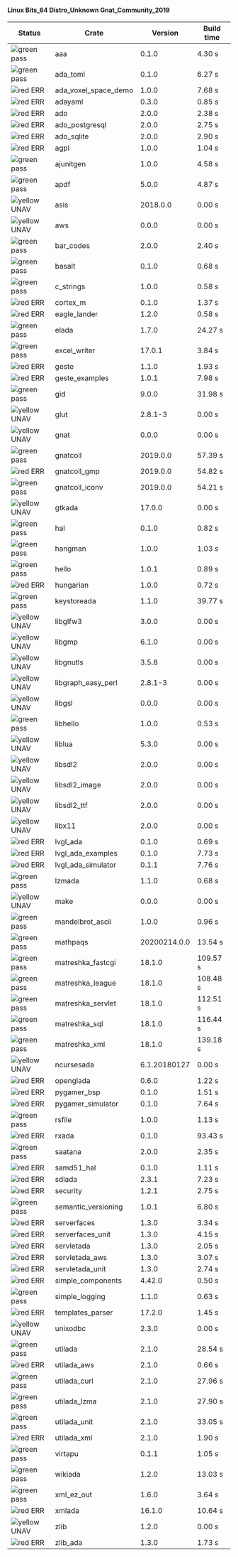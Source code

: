 #### Linux Bits_64 Distro_Unknown Gnat_Community_2019

| Status | Crate | Version | Build time |
| --- | --- | --- | --- |
|![green](https://placehold.it/8/00aa00/000000?text=+) pass | aaa | 0.1.0 |  4.30 s |
|![green](https://placehold.it/8/00aa00/000000?text=+) pass | ada_toml | 0.1.0 |  6.27 s |
|![red](https://placehold.it/8/ff0000/000000?text=+) ERR  | ada_voxel_space_demo | 1.0.0 |  7.68 s |
|![red](https://placehold.it/8/ff0000/000000?text=+) ERR  | adayaml | 0.3.0 |  0.85 s |
|![red](https://placehold.it/8/ff0000/000000?text=+) ERR  | ado | 2.0.0 |  2.38 s |
|![red](https://placehold.it/8/ff0000/000000?text=+) ERR  | ado_postgresql | 2.0.0 |  2.75 s |
|![red](https://placehold.it/8/ff0000/000000?text=+) ERR  | ado_sqlite | 2.0.0 |  2.90 s |
|![red](https://placehold.it/8/ff0000/000000?text=+) ERR  | agpl | 1.0.0 |  1.04 s |
|![green](https://placehold.it/8/00aa00/000000?text=+) pass | ajunitgen | 1.0.0 |  4.58 s |
|![green](https://placehold.it/8/00aa00/000000?text=+) pass | apdf | 5.0.0 |  4.87 s |
|![yellow](https://placehold.it/8/ffbb00/000000?text=+) UNAV | asis | 2018.0.0 |  0.00 s |
|![yellow](https://placehold.it/8/ffbb00/000000?text=+) UNAV | aws | 0.0.0 |  0.00 s |
|![green](https://placehold.it/8/00aa00/000000?text=+) pass | bar_codes | 2.0.0 |  2.40 s |
|![green](https://placehold.it/8/00aa00/000000?text=+) pass | basalt | 0.1.0 |  0.68 s |
|![green](https://placehold.it/8/00aa00/000000?text=+) pass | c_strings | 1.0.0 |  0.58 s |
|![red](https://placehold.it/8/ff0000/000000?text=+) ERR  | cortex_m | 0.1.0 |  1.37 s |
|![red](https://placehold.it/8/ff0000/000000?text=+) ERR  | eagle_lander | 1.2.0 |  0.58 s |
|![green](https://placehold.it/8/00aa00/000000?text=+) pass | elada | 1.7.0 |  24.27 s |
|![green](https://placehold.it/8/00aa00/000000?text=+) pass | excel_writer | 17.0.1 |  3.84 s |
|![red](https://placehold.it/8/ff0000/000000?text=+) ERR  | geste | 1.1.0 |  1.93 s |
|![red](https://placehold.it/8/ff0000/000000?text=+) ERR  | geste_examples | 1.0.1 |  7.98 s |
|![green](https://placehold.it/8/00aa00/000000?text=+) pass | gid | 9.0.0 |  31.98 s |
|![yellow](https://placehold.it/8/ffbb00/000000?text=+) UNAV | glut | 2.8.1-3 |  0.00 s |
|![yellow](https://placehold.it/8/ffbb00/000000?text=+) UNAV | gnat | 0.0.0 |  0.00 s |
|![green](https://placehold.it/8/00aa00/000000?text=+) pass | gnatcoll | 2019.0.0 |  57.39 s |
|![red](https://placehold.it/8/ff0000/000000?text=+) ERR  | gnatcoll_gmp | 2019.0.0 |  54.82 s |
|![green](https://placehold.it/8/00aa00/000000?text=+) pass | gnatcoll_iconv | 2019.0.0 |  54.21 s |
|![yellow](https://placehold.it/8/ffbb00/000000?text=+) UNAV | gtkada | 17.0.0 |  0.00 s |
|![green](https://placehold.it/8/00aa00/000000?text=+) pass | hal | 0.1.0 |  0.82 s |
|![green](https://placehold.it/8/00aa00/000000?text=+) pass | hangman | 1.0.0 |  1.03 s |
|![green](https://placehold.it/8/00aa00/000000?text=+) pass | hello | 1.0.1 |  0.89 s |
|![red](https://placehold.it/8/ff0000/000000?text=+) ERR  | hungarian | 1.0.0 |  0.72 s |
|![green](https://placehold.it/8/00aa00/000000?text=+) pass | keystoreada | 1.1.0 |  39.77 s |
|![yellow](https://placehold.it/8/ffbb00/000000?text=+) UNAV | libglfw3 | 3.0.0 |  0.00 s |
|![yellow](https://placehold.it/8/ffbb00/000000?text=+) UNAV | libgmp | 6.1.0 |  0.00 s |
|![yellow](https://placehold.it/8/ffbb00/000000?text=+) UNAV | libgnutls | 3.5.8 |  0.00 s |
|![yellow](https://placehold.it/8/ffbb00/000000?text=+) UNAV | libgraph_easy_perl | 2.8.1-3 |  0.00 s |
|![yellow](https://placehold.it/8/ffbb00/000000?text=+) UNAV | libgsl | 0.0.0 |  0.00 s |
|![green](https://placehold.it/8/00aa00/000000?text=+) pass | libhello | 1.0.0 |  0.53 s |
|![yellow](https://placehold.it/8/ffbb00/000000?text=+) UNAV | liblua | 5.3.0 |  0.00 s |
|![yellow](https://placehold.it/8/ffbb00/000000?text=+) UNAV | libsdl2 | 2.0.0 |  0.00 s |
|![yellow](https://placehold.it/8/ffbb00/000000?text=+) UNAV | libsdl2_image | 2.0.0 |  0.00 s |
|![yellow](https://placehold.it/8/ffbb00/000000?text=+) UNAV | libsdl2_ttf | 2.0.0 |  0.00 s |
|![yellow](https://placehold.it/8/ffbb00/000000?text=+) UNAV | libx11 | 2.0.0 |  0.00 s |
|![red](https://placehold.it/8/ff0000/000000?text=+) ERR  | lvgl_ada | 0.1.0 |  0.69 s |
|![red](https://placehold.it/8/ff0000/000000?text=+) ERR  | lvgl_ada_examples | 0.1.0 |  7.73 s |
|![red](https://placehold.it/8/ff0000/000000?text=+) ERR  | lvgl_ada_simulator | 0.1.1 |  7.76 s |
|![green](https://placehold.it/8/00aa00/000000?text=+) pass | lzmada | 1.1.0 |  0.68 s |
|![yellow](https://placehold.it/8/ffbb00/000000?text=+) UNAV | make | 0.0.0 |  0.00 s |
|![green](https://placehold.it/8/00aa00/000000?text=+) pass | mandelbrot_ascii | 1.0.0 |  0.96 s |
|![green](https://placehold.it/8/00aa00/000000?text=+) pass | mathpaqs | 20200214.0.0 |  13.54 s |
|![green](https://placehold.it/8/00aa00/000000?text=+) pass | matreshka_fastcgi | 18.1.0 |  109.57 s |
|![green](https://placehold.it/8/00aa00/000000?text=+) pass | matreshka_league | 18.1.0 |  108.48 s |
|![green](https://placehold.it/8/00aa00/000000?text=+) pass | matreshka_servlet | 18.1.0 |  112.51 s |
|![green](https://placehold.it/8/00aa00/000000?text=+) pass | matreshka_sql | 18.1.0 |  116.44 s |
|![green](https://placehold.it/8/00aa00/000000?text=+) pass | matreshka_xml | 18.1.0 |  139.18 s |
|![yellow](https://placehold.it/8/ffbb00/000000?text=+) UNAV | ncursesada | 6.1.20180127 |  0.00 s |
|![red](https://placehold.it/8/ff0000/000000?text=+) ERR  | openglada | 0.6.0 |  1.22 s |
|![red](https://placehold.it/8/ff0000/000000?text=+) ERR  | pygamer_bsp | 0.1.0 |  1.51 s |
|![red](https://placehold.it/8/ff0000/000000?text=+) ERR  | pygamer_simulator | 0.1.0 |  7.64 s |
|![green](https://placehold.it/8/00aa00/000000?text=+) pass | rsfile | 1.0.0 |  1.13 s |
|![red](https://placehold.it/8/ff0000/000000?text=+) ERR  | rxada | 0.1.0 |  93.43 s |
|![green](https://placehold.it/8/00aa00/000000?text=+) pass | saatana | 2.0.0 |  2.35 s |
|![red](https://placehold.it/8/ff0000/000000?text=+) ERR  | samd51_hal | 0.1.0 |  1.11 s |
|![red](https://placehold.it/8/ff0000/000000?text=+) ERR  | sdlada | 2.3.1 |  7.23 s |
|![red](https://placehold.it/8/ff0000/000000?text=+) ERR  | security | 1.2.1 |  2.75 s |
|![green](https://placehold.it/8/00aa00/000000?text=+) pass | semantic_versioning | 1.0.1 |  6.80 s |
|![red](https://placehold.it/8/ff0000/000000?text=+) ERR  | serverfaces | 1.3.0 |  3.34 s |
|![red](https://placehold.it/8/ff0000/000000?text=+) ERR  | serverfaces_unit | 1.3.0 |  4.15 s |
|![red](https://placehold.it/8/ff0000/000000?text=+) ERR  | servletada | 1.3.0 |  2.05 s |
|![red](https://placehold.it/8/ff0000/000000?text=+) ERR  | servletada_aws | 1.3.0 |  3.07 s |
|![red](https://placehold.it/8/ff0000/000000?text=+) ERR  | servletada_unit | 1.3.0 |  2.74 s |
|![red](https://placehold.it/8/ff0000/000000?text=+) ERR  | simple_components | 4.42.0 |  0.50 s |
|![green](https://placehold.it/8/00aa00/000000?text=+) pass | simple_logging | 1.1.0 |  0.63 s |
|![red](https://placehold.it/8/ff0000/000000?text=+) ERR  | templates_parser | 17.2.0 |  1.45 s |
|![yellow](https://placehold.it/8/ffbb00/000000?text=+) UNAV | unixodbc | 2.3.0 |  0.00 s |
|![green](https://placehold.it/8/00aa00/000000?text=+) pass | utilada | 2.1.0 |  28.54 s |
|![red](https://placehold.it/8/ff0000/000000?text=+) ERR  | utilada_aws | 2.1.0 |  0.66 s |
|![green](https://placehold.it/8/00aa00/000000?text=+) pass | utilada_curl | 2.1.0 |  27.96 s |
|![green](https://placehold.it/8/00aa00/000000?text=+) pass | utilada_lzma | 2.1.0 |  27.90 s |
|![green](https://placehold.it/8/00aa00/000000?text=+) pass | utilada_unit | 2.1.0 |  33.05 s |
|![red](https://placehold.it/8/ff0000/000000?text=+) ERR  | utilada_xml | 2.1.0 |  1.90 s |
|![green](https://placehold.it/8/00aa00/000000?text=+) pass | virtapu | 0.1.1 |  1.05 s |
|![green](https://placehold.it/8/00aa00/000000?text=+) pass | wikiada | 1.2.0 |  13.03 s |
|![green](https://placehold.it/8/00aa00/000000?text=+) pass | xml_ez_out | 1.6.0 |  3.64 s |
|![red](https://placehold.it/8/ff0000/000000?text=+) ERR  | xmlada | 16.1.0 |  10.64 s |
|![yellow](https://placehold.it/8/ffbb00/000000?text=+) UNAV | zlib | 1.2.0 |  0.00 s |
|![red](https://placehold.it/8/ff0000/000000?text=+) ERR  | zlib_ada | 1.3.0 |  1.73 s |
